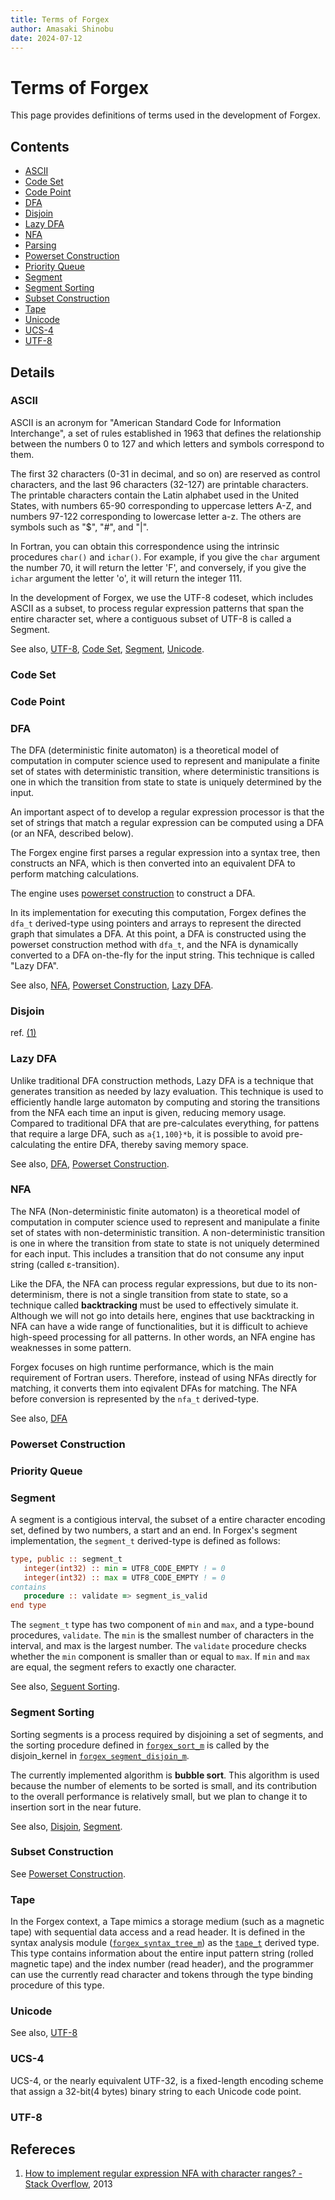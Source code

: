 ```yaml
---
title: Terms of Forgex
author: Amasaki Shinobu
date: 2024-07-12
--- 
```


# Terms of Forgex

This page provides definitions of terms used in the development of Forgex.

## Contents

- [ASCII](#ascii)
- [Code Set](#code-set)
- [Code Point](#code-point)
- [DFA](#dfa)
- [Disjoin](#disjoin)
- [Lazy DFA](#lazy-dfa)
- [NFA](#nfa)
- [Parsing](#parsing)
- [Powerset Construction](#powerset-construction)
- [Priority Queue](#priority-queue)
- [Segment](#segment)
- [Segment Sorting](#segment-sorting)
- [Subset Construction](#subset-construction)
- [Tape](#tape)
- [Unicode](#unicode)
- [UCS-4](#ucs-4)
- [UTF-8](#utf-8)

## Details

### <span id=ascii>ASCII</span>

ASCII is an acronym for "American Standard Code for Information Interchange", a set of rules
established in 1963 that defines the relationship between the numbers 0 to 127 and which
letters and symbols correspond to them.

The first 32 characters (0-31 in decimal, and so on) are reserved as control characters,
and the last 96 characters (32-127) are printable characters.
The printable characters contain the Latin alphabet used in the United States, with numbers 65-90
corresponding to uppercase letters A-Z, and numbers 97-122 corresponding to lowercase letter a-z.
The others are symbols such as "$", "#", and "|".

In Fortran, you can obtain this correspondence using the intrinsic procedures `char()` and `ichar()`.
For example, if you give the `char` argument the number 70, it will return the letter 'F',
and conversely, if you give the `ichar` argument the letter 'o', it will return the integer 111.

In the development of Forgex, we use the UTF-8 codeset, which includes ASCII as a subset, to process regular expression patterns that span the entire character set, where a contiguous subset of UTF-8 is called a Segment. 

See also, [UTF-8](#utf-8), [Code Set](#code-set), [Segment](#segment), [Unicode](#unicode).

### <span id=code-set>Code Set</span>
### <span id=code-point>Code Point</span>

### <span id=dfa>DFA</sapn>
The DFA (deterministic finite automaton) is a theoretical model of computation
in computer science used to represent and manipulate a finite set of states with
deterministic transition, where deterministic transitions is one in which the transition
from state to state is uniquely determined by the input.

An important aspect of to develop a regular expression processor is that the set of
strings that match a regular expression can be computed using a DFA (or an NFA, described below).

The Forgex engine first parses a regular expression into a syntax tree, then constructs an
NFA, which is then converted into an equivalent DFA to perform matching calculations.

The engine uses [powerset construction](#powerset-construction) to construct a DFA.

In its implementation for executing this computation, Forgex defines the `dfa_t` derived-type
using pointers and arrays to represent the directed graph that simulates a DFA.
At this point, a DFA is constructed using the powerset construction method with `dfa_t`,
and the NFA is dynamically converted to a DFA on-the-fly for the input string.
This technique is called "Lazy DFA".

See also, [NFA](#nfa), [Powerset Construction](#powerset-construction), [Lazy DFA](#lazy-dfa).


### <span id=disjoin>Disjoin</span>

<!--
Disjoinは、2つ以上のセグメントについて、交差している部分がある場合、それを解消するためにセグメントsに対して行われる処理である。Forgexの実装では、NFAから部分集合構成法によりDFAを構築する際に、セグメントの交差が存在してはならない。
なぜなら
-->

ref. [(1)](#references)

### <span id=lazy-dfa>Lazy DFA</span>

Unlike traditional DFA construction methods, Lazy DFA is a technique that generates transition as needed by lazy evaluation.
This technique is used to efficiently handle large automaton by computing and storing the transitions from the NFA each time an input is given, reducing memory usage.
Compared to traditional DFA that are pre-calculates everything, for pattens that require a large DFA, such as `a{1,100}*b`, it is possible to avoid pre-calculating the entire DFA, thereby saving memory space.

See also, [DFA](#dfa), [Powerset Construction](#powerset-construction). 


### <span id=nfa>NFA</span>
The NFA (Non-deterministic finite automaton) is a theoretical model of computation in
computer science used to represent and manipulate a finite set of states with non-deterministic
transition. A non-deterministic transition is one in where the transition from state to state
is not uniquely determined for each input. This includes a transition that do not consume
any input string (called ε-transition).

Like the DFA, the NFA can process regular expressions, but due to its non-determinism, 
there is not a single transition from state to state, so a technique called **backtracking**
must be used to effectively simulate it. Although we will not go into details here, engines
that use backtracking in NFA can have a wide range of functionalities, but it is difficult to
achieve high-speed processing for all patterns. In other words, an NFA engine has weaknesses
in some pattern.

Forgex focuses on high runtime performance, which is the main requirement of Fortran users.
Therefore, instead of using NFAs directly for matching, it converts them into eqivalent
DFAs for matching.
The NFA before conversion is represented by the `nfa_t` derived-type.

See also, [DFA](#dfa)

### <span id=powerset-construction>Powerset Construction</span>
### <span id=priority-queue>Priority Queue</span>

### <span id=segment>Segment</span>
A segment is a contigious interval, the subset of a entire character encoding set,
defined by two numbers, a start and an end.
In Forgex's segment implementation, the `segment_t` derived-type is defined as follows:

```fortran
type, public :: segment_t
   integer(int32) :: min = UTF8_CODE_EMPTY ! = 0
   integer(int32) :: max = UTF8_CODE_EMPTY ! = 0
contains
   procedure :: validate => segment_is_valid
end type
```

The `segment_t` type has two component of `min` and `max`, and a type-bound procedures, `validate`.
The `min` is the smallest number of characters in the interval, and max is the largest number.
The `validate` procedure checks whether the `min` component is smaller than or equal to `max`.
If `min` and `max` are equal, the segment refers to exactly one character.

See also, [Seguent Sorting](#segment-sorting). 

### <span id=segment-sorting>Segment Sorting</span>
<!--
セグメントのソートは、セグメント集合のDisjoinによって必要とされる処理で、[`forgex_sort_m`](../../module/forgex_sort_m.html)に定義されてソート手続きを、[`fortran_segment_disjoin_m`](../../module/forgex_segment_disjoin.html)内でDisjoinのカーネルが呼び出します。
現在実装されているソートアルゴリズムはバブルソートです。このアルゴリズムが使われている理由はソートする要素数が小さく、処理全体のパフォーマンスへの影響が相対的に小さいからですが、近い将来に挿入ソートに変更することを予定しています。
-->
Sorting segments is a process required by disjoining a set of segments, and the sorting
procedure defined in [`forgex_sort_m`](../../module/forgex_sort_m.html) is called by the
disjoin_kernel in [`forgex_segment_disjoin_m`](../../module/forgex_segment_disjoin_m).

The currently implemented algorithm is **bubble sort**. This algorithm is used because the
number of elements to be sorted is small, and its contribution to the overall performance is
relatively small, but we plan to change it to insertion sort in the near future.

See also, [Disjoin](#disjoin), [Segment](#segment).


### <span id=subset-construciton>Subset Construction</span>
See [Powerset Construction](#powerset-construction).

### <span id=tape>Tape</span>
<!--Forgexの文脈では、Tapeはシーケンシャルなデータアクセスと読み取りヘッダのあるもの、すなわち磁気テープの記憶媒体のようなものへアナロジーです。
これは以下の`tape_t`派生型として構文解析モジュール（[`forgex_syntax_tree_m`](../../module/forgex_syntax_tree_m.html)）で定義されています。
この型は内部に入力パターン文字列全体（巻かれた磁気テープ）と添字番号（読み取りヘッダー）の情報を含んでおり、プログラマーはこの型の型束縛手続を介して現在読み取る文字列とトークンを保持します。
-->
In the Forgex context, a Tape mimics a storage medium (such as a magnetic tape) with sequential data access and a read header.
It is defined in the syntax analysis module ([`forgex_syntax_tree_m`](../../module/forgex_syntax_tree_m.html)) as the [`tape_t`](../../type/tape_t.html) derived type. 
This type contains information about the entire input pattern string (rolled magnetic tape) and the index number (read header), and the programmer can use the currently read character and tokens through the type binding procedure of this type. 

### <span id=unicode>Unicode</span>
<!--
Unicodeは、世界中の文字と記号を統一的に扱うための標準規格であり、これにより異なる言語やシステム間のテキストが一貫して表示され、交換可能であることを実現している。Unicodeは、文字ごとに一意の番号（コードポイント）を割り当てることで、文字の識別と処理を簡素化している。Unicodeのコードポイントは、例えばラテン文字の"A"はU+0041、日本語の"あ"はU+3042の番号が割り当てられている。
Unicodeの文字は、UTF-8などの符号化方式を使ってバイトストリングとしてエンコードされてシステムに処理される。
-->
See also, [UTF-8](#utf-8)

### <span id=ucs-4>UCS-4</span>
UCS-4, or the nearly equivalent UTF-32, is a fixed-length encoding scheme that assign a 32-bit(4 bytes) binary string to each Unicode code point.

### <span id=utf-8>UTF-8</span>
<!--
UTF-8は、1バイトから4バイトの可変長でUnicode文字を対応づける文字符号化スキームである。
ASCII文字と互換性を保つためにASCII部分は1バイト、その他の文字は2-4バイトで表現される。
-->
## <span id=references>Refereces</span>
1. [How to implement regular expression NFA with character ranges? - Stack Overflow](https://stackoverflow.com/questions/20767047/how-to-implement-regular-expression-nfa-with-character-ranges), 2013
